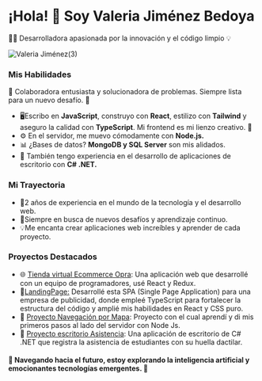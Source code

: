 <h1>¡Hola! 👋 Soy Valeria Jiménez Bedoya</h1>
<p>👩‍💻 Desarrolladora apasionada por la innovación y el código limpio 💡</p>

![Valeria Jiménez(3)](https://github.com/valedeveloper/valedeveloper/assets/107570711/33d431a2-eb68-4fcb-a778-a16d34a0a002)

<h3>Mis Habilidades</h3>
<p>🤝 Colaboradora entusiasta y solucionadora de problemas. Siempre lista para un nuevo desafío. 💪</p>
<ul>
  <li>🖥️Escribo en <strong>JavaScript</strong>, construyo con <strong>React</strong>,     
   estilizo con <strong>Tailwind</strong> y aseguro la calidad con 
    <strong>TypeScript</strong>. Mi frontend es mi lienzo creativo. 🎨</li>
  <li>⚙️ En el servidor, me muevo cómodamente con <strong>Node.js.</strong></li>
  <li>📊 ¿Bases de datos? <strong>MongoDB y SQL Server</strong> son mis alidados.</li>
  <li>💼 También tengo experiencia en el desarrollo de aplicaciones de escritorio con 
   <strong>C# .NET.</strong></li>
</ul>
<h3>Mi Trayectoria</h3>
<ul>
  <li>🌟2 años de experiencia en el mundo de la tecnología y el desarrollo web.</li>
  <li>🎯Siempre en busca de nuevos desafíos y aprendizaje continuo.</li>
  <li>💡Me encanta crear aplicaciones web increíbles y aprender de cada proyecto.</li>
</ul>

<h3>Proyectos Destacados</h3>
<ul>
  <li>🌐 <a href="https://github.com/MitchellArevalo/Good4U.git">Tienda virtual Ecommerce Opra</a>: Una aplicación web que desarrollé con un equipo de programadores, usé React y Redux.</li>
<li>🚀<a href="https://albertjota.vercel.app/">LandingPage:</a> Desarrollé esta SPA (Single Page Application) para una empresa de publicidad, donde empleé TypeScript para fortalecer la estructura del código y amplié mis habilidades en React y CSS puro.</li>
<li>📍 <a href="https://github.com/valedeveloper/MapMern.git">Proyecto Navegación por Mapa</a>: Proyecto con el cual aprendí y di mis primeros pasos al lado del servidor con Node Js.</li>
<li>💾 <a href="https://github.com/valedeveloper/HuellaDigital.git">Proyecto escritorio Asistencia</a>: Una aplicación de escritorio de C# .NET que registra la asistencia de estudiantes con su huella dactilar.</li>
</ul>
<h4>🤖 Navegando hacia el futuro, estoy explorando la inteligencia artificial y emocionantes tecnologías emergentes. 🌌</h3>
